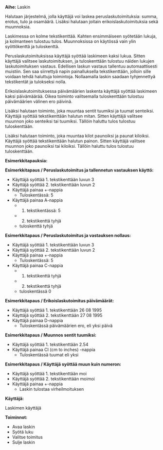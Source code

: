 **Aihe:** Laskin

Halutaan järjestelmä, jolla käyttäjä voi laskea peruslaskutoimituksia: summa, erotus,  tulo ja osamäärä. Lisäksi halutaan joitain erikoislaskutoimituksia sekä muunnoksia.

Laskimessa on kolme tekstikenttää. Kahten ensimmäiseen syötetään lukuja, ja kolmanteen tulostuu tulos. Muunnoksissa on käytössä vain ylin syöttökenttä ja tuloskenttä.

Peruslaskutoimituksissa käyttäjä syöttää laskimeen kaksi lukua. Sitten käyttäjä valitsee laskutoimituksen, ja tuloskenttään tulostuu näiden lukujen laskutoimituksen vastaus. Edellisen laskun vastaus tallentuu automaattisesti muistiin. Sen saa siirrettyä napin painalluksella tekstikenttään, jolloin sille voidaan tehdä haluttuja toimintoja. Nollaamalla laskin saadaan tyhjennettyä tekstikentät ja tulokseksi nolla.

Erikoislaskutoimituksessa päivämäärien laskenta käyttäjä syöttää laskimeen kaksi päivämäärää. Oikea toiminto valitsemalla tuloskenttään tulostuu päivämäärien välinen ero päivinä.

Lisäksi halutaan toiminto, joka muuntaa sentit tuumiksi ja tuumat senteiksi. Käyttäjä syöttää tekstikenttään halutun mitan. Sitten käyttäjä valitsee muunnon joko senteiksi tai tuumiksi. Tällöin haluttu tulos tulostuu tuloskenttään.

Lisäksi halutaan toiminto, joka muuntaa kilot paunoiksi ja paunat kiloiksi. Käyttäjä syöttää tekstikenttään halutun painon. Sitten käyttäjä valitsee muunnon joko paunoiksi tai kiloiksi. Tällöin haluttu tulos tulostuu tuloskenttään.

**Esimerkkitapauksia:**

**Esimerkkitapaus / Peruslaskutoimitus ja tallennetun vastauksen käyttö:**

* Käyttäjä syöttää 1. tekstikenttään luvun 3
* Käyttäjä syöttää 2. tekstikenttään luvun 2
* Käyttäjä painaa +-nappia
  * Tuloskentässä: 5
* Käyttäjä painaa A-nappia
  * 1. tekstikentässä: 5
  * 2. tekstikenttä tyhjä
  * tuloskenttä tyhjä

**Esimerkkitapaus / Peruslaskutoimitus ja vastauksen nollaus:**

* Käyttäjä syöttää 1. tekstikenttään luvun 3
* Käyttäjä syöttää 2. tekstikenttään luvun 2
* Käyttäjä painaa +-nappia
  * Tuloskentässä: 5
* Käyttäjä painaa C-nappia
  * 1. tekstikenttä tyhjä
  * 2. tekstikenttä tyhjä
  * tuloskentässä 0
  
  

**Esimerkkitapaus / Erikoislaskutoimitus päivämäärät:**

* Käyttäjä syöttää 1. tekstikenttään 26 08 1995
* Käyttäjä syöttää 2. tekstikenttään 27 08 1995
* Käyttäjä painaa D-nappia
  * Tuloskentässä päivämäärien ero, eli yksi päivä
 
 **Esimerkkitapaus / Muunnos sentit tuumiksi:**

* Käyttäjä syöttää 1. tekstikenttään 2.54
* Käyttäjä painaa CI (cm to inches) -nappia
  * Tuloskentässä tuumat eli yksi

 **Esimerkkitapaus / Käyttäjä syöttää muun kuin numeron:**

* Käyttäjä syöttää 1. tekstikenttään moi
* Käyttäjä syöttää 2. tekstikenttään moimoi
* Käyttäjä painaa +-nappia
  * Laskin tulostaa virheilmoituksen 


**Käyttäjä:** 

Laskimen käyttäjä

**Toiminnot:** 

* Avaa laskin
* Syötä luku
* Valitse toimitus
* Sulje laskin
